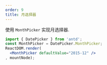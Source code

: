 ```yaml
---
order: 9
title: 月选择器
---
```


使用 `MonthPicker` 实现月选择器.



````jsx
import { DatePicker } from 'antd';
const MonthPicker = DatePicker.MonthPicker;
ReactDOM.render(
  <MonthPicker defaultValue="2015-12" />
, mountNode);
````
